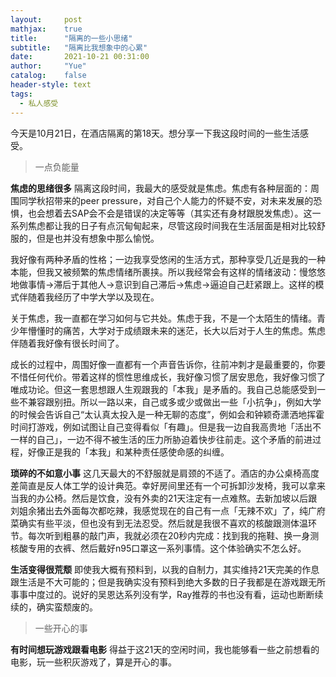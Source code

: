 ```yaml
---
layout:     post
mathjax:    true
title:      "隔离的一些小思绪"
subtitle:   "隔离比我想象中的心累"
date:       2021-10-21 00:31:00
author:     "Yue"
catalog:    false
header-style: text
tags:
  - 私人感受
---
```

今天是10月21日，在酒店隔离的第18天。想分享一下我这段时间的一些生活感受。

>一点负能量

**焦虑的思绪很多** 隔离这段时间，我最大的感受就是焦虑。焦虑有各种层面的：周围同学秋招带来的peer pressure，对自己个人能力的怀疑不安，对未来发展的恐惧，也会想着去SAP会不会是错误的决定等等（其实还有身材跟脱发焦虑）。这一系列焦虑都让我的日子有点沉甸甸起来，尽管这段时间我在生活层面是相对比较舒服的，但是也并没有想象中那么愉悦。<br>

我好像有两种矛盾的性格；一边我享受悠闲的生活方式，那种享受几近是我的一种本能，但我又被频繁的焦虑情绪所裹挟。所以我经常会有这样的情绪波动：慢悠悠地做事情$\rightarrow$滞后于其他人$\rightarrow$意识到自己滞后$\rightarrow$焦虑$\rightarrow$逼迫自己赶紧跟上。这样的模式伴随着我经历了中学大学以及现在。<br>

关于焦虑，我一直都在学习如何与它共处。焦虑于我，不是一个太陌生的情绪。青少年懵懂时的痛苦，大学对于成绩跟未来的迷茫，长大以后对于人生的焦虑。焦虑伴随着我好像有很长时间了。<br>

成长的过程中，周围好像一直都有一个声音告诉你，往前冲刺才是最重要的，你要不惜任何代价。带着这样的惯性思维成长，我好像习惯了居安思危，我好像习惯了唯成功论。但这一套思想跟人生观跟我的「本我」是矛盾的。我自己总能感受到一些不兼容跟别扭。所以一路以来，自己或多或少或做出一些「小抗争」，例如大学的时候会告诉自己“太认真太投入是一种无聊的态度”，例如会和钟颖奇潇洒地挥霍时间打游戏，例如试图让自己变得看似「有趣」。但是我一边自我高贵地「活出不一样的自己」，一边不得不被生活的压力所胁迫着快步往前走。这个矛盾的前进过程，好像正是我的「本我」和某种责任感使命感的纠缠。

**琐碎的不如意小事** 这几天最大的不舒服就是肩颈的不适了。酒店的办公桌椅高度差简直是反人体工学的设计典范。幸好房间里还有一个可拆卸沙发椅，我可以拿来当我的办公椅。然后是饮食，没有外卖的21天注定有一点难熬。去新加坡以后跟刘姐余猪出去外面每次都吃辣，我感觉现在的自己有一点「无辣不欢」了，纯广府菜确实有些平淡，但也没有到无法忍受。然后就是我很不喜欢的核酸跟测体温环节。每次听到粗暴的敲门声，我就必须在20秒内完成：找到我的拖鞋、换一身测核酸专用的衣裤、然后戴好n95口罩这一系列事情。这个体验确实不怎么好。


**生活变得很荒颓** 即使我大概有预料到，以我的自制力，其实维持21天完美的作息跟生活是不大可能的；但是我确实没有预料到绝大多数的日子我都是在游戏跟无所事事中度过的。说好的吴恩达系列没有学，Ray推荐的书也没有看，运动也断断续续的，确实蛮颓废的。
 
>一些开心的事

**有时间想玩游戏跟看电影** 得益于这21天的空闲时间，我也能够看一些之前想看的电影，玩一些积灰游戏了，算是开心的事。